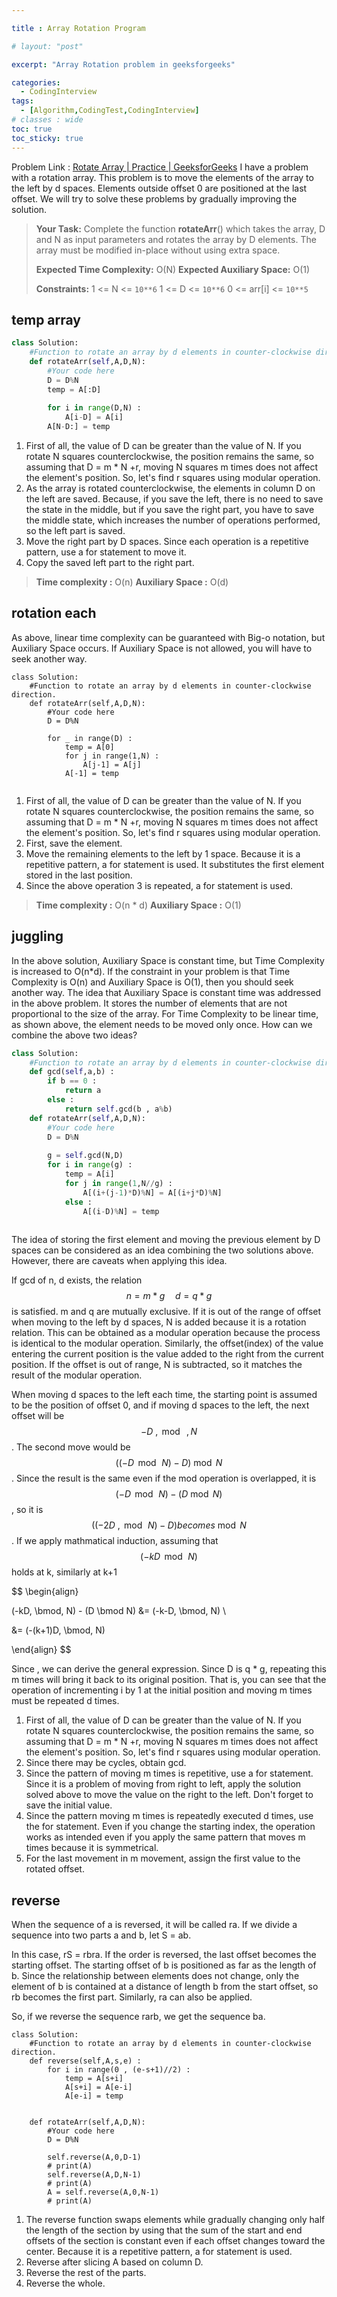 ```yaml
---

title : Array Rotation Program

# layout: "post"

excerpt: "Array Rotation problem in geeksforgeeks"

categories:
  - CodingInterview
tags:
  - [Algorithm,CodingTest,CodingInterview]
# classes : wide
toc: true
toc_sticky: true
---
```

Problem Link : [Rotate Array | Practice | GeeksforGeeks](https://practice.geeksforgeeks.org/problems/rotate-array-by-n-elements-1587115621/1#)
I have a problem with a rotation array. This problem is to move the elements of the array to the left by d spaces. Elements outside offset 0 are positioned at the last offset. We will try to solve these problems by gradually improving the solution.

> **Your Task:**
> Complete the function **rotateArr**() which takes the array, D and N as input parameters and rotates the array by D elements. The array must be modified in-place without using extra space.
>
> **Expected Time Complexity:** O(N)
> **Expected Auxiliary Space:** O(1)
>
> **Constraints:**
> 1 <= N <= `10**6`
> 1 <= D <= `10**6`
> 0 <= arr[i] <= `10**5`





## temp array

```python
class Solution:
    #Function to rotate an array by d elements in counter-clockwise direction.
    def rotateArr(self,A,D,N):
        #Your code here
        D = D%N
        temp = A[:D]
        
        for i in range(D,N) :
            A[i-D] = A[i]
        A[N-D:] = temp
```

1. First of all, the value of D can be greater than the value of N. If you rotate N squares counterclockwise, the position remains the same, so assuming that D = m * N +r, moving N squares m times does not affect the element's position. So, let's find r squares using modular operation.
2. As the array is rotated counterclockwise, the elements in column D on the left are saved. Because, if you save the left, there is no need to save the state in the middle, but if you save the right part, you have to save the middle state, which increases the number of operations performed, so the left part is saved.
3. Move the right part by D spaces. Since each operation is a repetitive pattern, use a for statement to move it.
4. Copy the saved left part to the right part.

> **Time complexity :** O(n)
> **Auxiliary Space :** O(d)



## rotation each

As above, linear time complexity can be guaranteed with Big-o notation, but Auxiliary Space occurs. If Auxiliary Space is not allowed, you will have to seek another way.

```
class Solution:
    #Function to rotate an array by d elements in counter-clockwise direction.
    def rotateArr(self,A,D,N):
        #Your code here
        D = D%N
   
        for _ in range(D) :
            temp = A[0]
            for j in range(1,N) :
                A[j-1] = A[j]
            A[-1] = temp
        
```

1. First of all, the value of D can be greater than the value of N. If you rotate N squares counterclockwise, the position remains the same, so assuming that D = m * N +r, moving N squares m times does not affect the element's position. So, let's find r squares using modular operation.
2. First, save the element.
3. Move the remaining elements to the left by 1 space. Because it is a repetitive pattern, a for statement is used. It substitutes the first element stored in the last position.
4. Since the above operation 3 is repeated, a for statement is used.

> **Time complexity :** O(n * d)
> **Auxiliary Space :** O(1)



## juggling

In the above solution, Auxiliary Space is constant time, but Time Complexity is increased to O(n*d). If the constraint in your problem is that Time Complexity is O(n) and Auxiliary Space is O(1), then you should seek another way. The idea that Auxiliary Space is constant time was addressed in the above problem. It stores the number of elements that are not proportional to the size of the array. For Time Complexity to be linear time, as shown above, the element needs to be moved only once. How can we combine the above two ideas?

```python
class Solution:
    #Function to rotate an array by d elements in counter-clockwise direction.
    def gcd(self,a,b) :
        if b == 0 :
            return a
        else :
            return self.gcd(b , a%b)
    def rotateArr(self,A,D,N):
        #Your code here
        D = D%N
   
        g = self.gcd(N,D)
        for i in range(g) :
            temp = A[i]
            for j in range(1,N//g) :
                A[(i+(j-1)*D)%N] = A[(i+j*D)%N]
            else :
                A[(i-D)%N] = temp
                
```

The idea of storing the first element and moving the previous element by D spaces can be considered as an idea combining the two solutions above. However, there are caveats when applying this idea.

If gcd of n, d exists, the relation $$ n = m * g \quad d = q * g$$ is satisfied. m and q are mutually exclusive. If it is out of the range of offset when moving to the left by d spaces, N is added because it is a rotation relation. This can be obtained as a modular operation because the process is identical to the modular operation. Similarly, the offset(index) of the value entering the current position is the value added to the right from the current position. If the offset is out of range, N is subtracted, so it matches the result of the modular operation.

When moving d spaces to the left each time, the starting point is assumed to be the position of offset 0, and if moving d spaces to the left, the next offset will be $$ -D\ , \bmod\ , N $$ . The second move would be $$ ({(-D\, \bmod\, N)} - D ) \bmod N $$ . Since the result is the same even if the mod operation is overlapped, it is $$(-D\, \bmod\, N) - (D \bmod N)$$, so it is $$ ({(-2D\ , \bmod\, N)} - D ) becomes \bmod N $$ . If we apply mathmatical induction, assuming that $$(- kD\, \bmod\, N) $$ holds at k, similarly at k+1

$$
\begin{align}

(-kD\, \bmod\, N) - (D \bmod N) &= (-k-D\, \bmod\, N) \\

&= (-(k+1)D\, \bmod\, N)

\end{align}
$$

Since , we can derive the general expression. Since D is q * g, repeating this m times will bring it back to its original position. That is, you can see that the operation of incrementing i by 1 at the initial position and moving m times must be repeated d times.

1. First of all, the value of D can be greater than the value of N. If you rotate N squares counterclockwise, the position remains the same, so assuming that D = m * N +r, moving N squares m times does not affect the element's position. So, let's find r squares using modular operation.
2. Since there may be cycles, obtain gcd.
3. Since the pattern of moving m times is repetitive, use a for statement. Since it is a problem of moving from right to left, apply the solution solved above to move the value on the right to the left. Don't forget to save the initial value.
4. Since the pattern moving m times is repeatedly executed d times, use the for statement. Even if you change the starting index, the operation works as intended even if you apply the same pattern that moves m times because it is symmetrical.
5. For the last movement in m movement, assign the first value to the rotated offset.

## reverse

When the sequence of a is reversed, it will be called ra. If we divide a sequence into two parts a and b, let S = ab.

In this case, rS = rbra. If the order is reversed, the last offset becomes the starting offset. The starting offset of b is positioned as far as the length of b. Since the relationship between elements does not change, only the element of b is contained at a distance of length b from the start offset, so rb becomes the first part. Similarly, ra can also be applied.

So, if we reverse the sequence rarb, we get the sequence ba.

```
class Solution:
    #Function to rotate an array by d elements in counter-clockwise direction.
    def reverse(self,A,s,e) :
        for i in range(0 , (e-s+1)//2) :
            temp = A[s+i]
            A[s+i] = A[e-i]
            A[e-i] = temp

        
    def rotateArr(self,A,D,N):
        #Your code here
        D = D%N
   
        self.reverse(A,0,D-1)
        # print(A)
        self.reverse(A,D,N-1)
        # print(A)
        A = self.reverse(A,0,N-1)
        # print(A)
```

1. The reverse function swaps elements while gradually changing only half the length of the section by using that the sum of the start and end offsets of the section is constant even if each offset changes toward the center. Because it is a repetitive pattern, a for statement is used.
2. Reverse after slicing A based on column D.
3. Reverse the rest of the parts.
4. Reverse the whole.